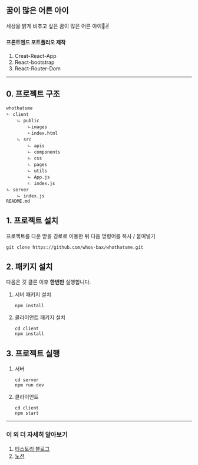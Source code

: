 ## 꿈이 많은 어른 아이

세상을 밝게 비추고 싶은 꿈이 많은 어른 아이🙏✌

#### 프론트엔드 포트폴리오 제작

1. Creat-React-App
2. React-bootstrap
3. React-Router-Dom

<hr/>

## 0. 프로젝트 구조

```
whothatsme
ㄴ client
    ㄴ public
        ㄴimages
        ㄴindex.html
    ㄴ src
        ㄴ apis
        ㄴ components
        ㄴ css
        ㄴ pages
        ㄴ utils
        ㄴ App.js
        ㄴ index.js
ㄴ server
    ㄴ index.js
README.md
```


## 1. 프로젝트 설치

프로젝트를 다운 받을 경로로 이동한 뒤 다음 명령어를 복사 / 붙여넣기

```
git clone https://github.com/whos-bax/whothatsme.git
```


## 2. 패키지 설치

다음은 깃 클론 이후 **한번만** 실행합니다.

1. 서버 패키지 설치

   ```
   npm install
   ```

2. 클라이언트 패키지 설치

   ```
   cd client
   npm install
   ```


## 3. 프로젝트 실행

1. 서버
   ```
   cd server
   npm run dev
   ```
2. 클라이언트
   ```
   cd client
   npm start
   ```



<hr/>

### 이 외 더 자세히 알아보기

1. [티스토리 블로그](https://whothatsme.tistory.com/)
2. [노션](https://whosbax.notion.site/0d558da814ad41efbf31fede4f410a5a)

